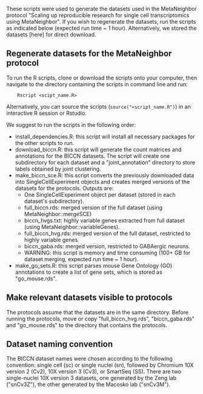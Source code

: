 These scripts were used to generate the datasets used in the MetaNeighbor protocol "Scaling up reproducible research for single cell transcriptomics using MetaNeighbor". If you wish to regenerate the datasets, run the scripts as indicated below (expected run time ~ 1 hour). Alternatively, we stored the datasets [here] for direct download.

## Regenerate datasets for the MetaNeighbor protocol

To run the R scripts, clone or download the scripts onto your computer, then navigate to the directory containing the scripts in command line and run:

```
    Rscript <scipt_name.R>
```

Alternatively, you can source the scripts (`source("<script_name.R")`) in an interactive R session or Rstudio.

We suggest to run the scripts in the following order:

 - install_dependencies.R: this script will install all necessary packages for the other scripts to run.
 - download_biccn.R: this script will generate the count matrices and annotations for the BICCN datasets. The script will create one subdirectory for each dataset and a "joint_annotation" directory to store labels obtained by joint clustering.
 - make_biccn_sce.R: this script converts the previously downloaded data into SingleCellExperiment objects and creates merged versions of the datasets for the protocols. Outputs are:
   - One SingleCellExperiment object per dataset (stored in each dataset's subdirectory).
   - full_biccn.rds: merged version of the full dataset (using MetaNeighbor::mergeSCE)
   - biccn_hvgs.txt: highly variable genes extracted from full dataset (using MetaNeighbor::variableGenes).
   - full_biccn_hvg.rds: merged version of the full dataset, restricted to highly variable genes.
   - biccn_gaba.rds: merged version, restricted to GABAergic neurons.
   - WARNING: this script is memory and time consuming (100+ GB for dataset merging, expected run time ~ 1 hour).
 - make_go_sets.R: this script parses mouse Gene Ontology (GO) annotations to create a list of gene sets, which is stored as "go_mouse.rds".
   
## Make relevant datasets visible to protocols

The protocols assume that the datasets are in the same directory. Before running the protocols, move or copy "full_biccn_hvg.rds", "biccn_gaba.rds" and "go_mouse.rds" to the directory that contains the protocols.

## Dataset naming convention

The BICCN dataset names were chosen according to the following convention: single cell (sc) or single nuclei (sn), followed by Chromium 10X version 2 (Cv2), 10X version 3 (Cv3), or SmartSeq (SS). There are two single-nuclei 10X version 3 datasets, one generated by the Zeng lab ("snCv3Z"), the other generated by the Macosko lab ("snCv3M").